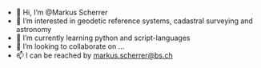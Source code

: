 - 👋 Hi, I’m @Markus Scherrer
- 👀 I’m interested in geodetic reference systems, cadastral surveying and astronomy 
- 🌱 I’m currently learning python and script-languages
- 💞️ I’m looking to collaborate on ...
- 📫 I can be reached by markus.scherrer@bs.ch

<!---
MarkusScherrer/MarkusScherrer is a ✨ special ✨ repository because its `README.md` (this file) appears on your GitHub profile.
You can click the Preview link to take a look at your changes.
--->

